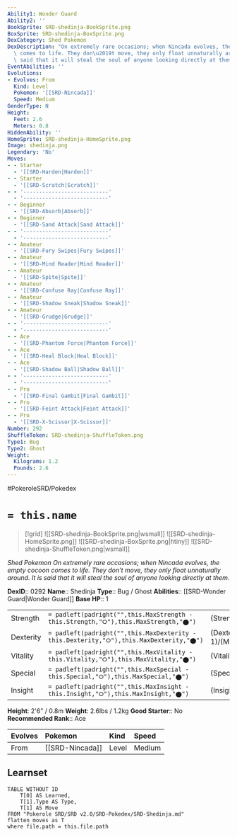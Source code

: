 ```yaml
---
Ability1: Wonder Guard
Ability2: ''
BookSprite: SRD-shedinja-BookSprite.png
BoxSprite: SRD-shedinja-BoxSprite.png
DexCategory: Shed Pokemon
DexDescription: "On extremely rare occasions; when Nincada evolves, the empty cocoon\
  \ comes to life. They don\u2019t move, they only float unnaturally around. It is\
  \ said that it will steal the soul of anyone looking directly at them."
EventAbilities: ''
Evolutions:
- Evolves: From
  Kind: Level
  Pokemon: '[[SRD-Nincada]]'
  Speed: Medium
GenderType: N
Height:
  Feet: 2.6
  Meters: 0.8
HiddenAbility: ''
HomeSprite: SRD-shedinja-HomeSprite.png
Image: shedinja.png
Legendary: 'No'
Moves:
- - Starter
  - '[[SRD-Harden|Harden]]'
- - Starter
  - '[[SRD-Scratch|Scratch]]'
- - '---------------------------'
  - '---------------------------'
- - Beginner
  - '[[SRD-Absorb|Absorb]]'
- - Beginner
  - '[[SRD-Sand Attack|Sand Attack]]'
- - '---------------------------'
  - '---------------------------'
- - Amateur
  - '[[SRD-Fury Swipes|Fury Swipes]]'
- - Amateur
  - '[[SRD-Mind Reader|Mind Reader]]'
- - Amateur
  - '[[SRD-Spite|Spite]]'
- - Amateur
  - '[[SRD-Confuse Ray|Confuse Ray]]'
- - Amateur
  - '[[SRD-Shadow Sneak|Shadow Sneak]]'
- - Amateur
  - '[[SRD-Grudge|Grudge]]'
- - '---------------------------'
  - '---------------------------'
- - Ace
  - '[[SRD-Phantom Force|Phantom Force]]'
- - Ace
  - '[[SRD-Heal Block|Heal Block]]'
- - Ace
  - '[[SRD-Shadow Ball|Shadow Ball]]'
- - '---------------------------'
  - '---------------------------'
- - Pro
  - '[[SRD-Final Gambit|Final Gambit]]'
- - Pro
  - '[[SRD-Feint Attack|Feint Attack]]'
- - Pro
  - '[[SRD-X-Scissor|X-Scissor]]'
Number: 292
ShuffleToken: SRD-shedinja-ShuffleToken.png
Type1: Bug
Type2: Ghost
Weight:
  Kilograms: 1.2
  Pounds: 2.6
---
```


#PokeroleSRD/Pokedex

# `= this.name`

> [!grid]
> ![[SRD-shedinja-BookSprite.png|wsmall]]
> ![[SRD-shedinja-HomeSprite.png]]
> ![[SRD-shedinja-BoxSprite.png|htiny]]
> ![[SRD-shedinja-ShuffleToken.png|wsmall]]


*Shed Pokemon*
*On extremely rare occasions; when Nincada evolves, the empty cocoon comes to life. They don’t move, they only float unnaturally around. It is said that it will steal the soul of anyone looking directly at them.*

**DexID**:: 0292
**Name**:: Shedinja
**Type**:: Bug / Ghost
**Abilities**:: [[SRD-Wonder Guard|Wonder Guard]]
**Base HP**:: 1

|           |                                                                                        |                                          |
| --------- | -------------------------------------------------------------------------------------- | ---------------------------------------- |
| Strength  | `= padleft(padright("",this.MaxStrength - this.Strength,"⭘"),this.MaxStrength,"⬤")`    | (Strength::2)/(MaxStrength::5)   |
| Dexterity | `= padleft(padright("",this.MaxDexterity - this.Dexterity,"⭘"),this.MaxDexterity,"⬤")` | (Dexterity:: 1)/(MaxDexterity::3) |
| Vitality  | `= padleft(padright("",this.MaxVitality - this.Vitality,"⭘"),this.MaxVitality,"⬤")`    | (Vitality::2)/(MaxVitality::4)   |
| Special   | `= padleft(padright("",this.MaxSpecial - this.Special,"⭘"),this.MaxSpecial,"⬤")`       | (Special::1)/(MaxSpecial::3)     |
| Insight   | `= padleft(padright("",this.MaxInsight - this.Insight,"⭘"),this.MaxInsight,"⬤")`       | (Insight::1)/(MaxInsight::3)     |

**Height**: 2'6" / 0.8m
**Weight**: 2.6lbs / 1.2kg
**Good Starter**:: No
**Recommended Rank**:: Ace

| Evolves   | Pokemon         | Kind   | Speed   |
|:----------|:----------------|:-------|:--------|
| From      | [[SRD-Nincada]] | Level  | Medium  |

## Learnset

```dataview
TABLE WITHOUT ID
    T[0] AS Learned,
    T[1].Type AS Type,
    T[1] AS Move
FROM "Pokerole SRD/SRD v2.0/SRD-Pokedex/SRD-Shedinja.md"
flatten moves as T
where file.path = this.file.path
```
